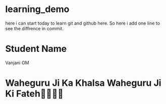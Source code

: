 # learning_demo
here i can start today to learn  git and github here.
So here i add one line to see the diffrence in commit.
 
 # Student Name
 Vanjani OM

 # Waheguru Ji Ka Khalsa Waheguru Ji Ki Fateh🙏🏻🙏🏻